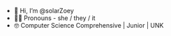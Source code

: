 - 👋 Hi, I’m @solarZoey
- 🏳️‍🌈 Pronouns - she / they / it
- 🤓 Computer Science Comprehensive | Junior | UNK

<!---
solarZoey/solarZoey is a ✨ special ✨ repository because its `README.md` (this file) appears on your GitHub profile.
You can click the Preview link to take a look at your changes.
--->
